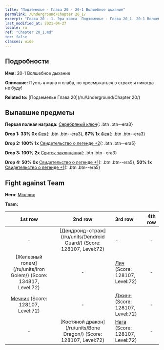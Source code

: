 ```yaml
---
title: "Подземелье - Глава 20 - 20-1 Волшебное дыхание"
permalink: /Underground/Chapter 20_1/
excerpt: "Глава 20 - 1. Эра хаоса  Подземелье - Глава 20_1. 20-1 Волшебное дыхание"
last_modified_at: 2021-04-27
locale: ru
ref: "Chapter 20_1.md"
toc: false
classes: wide
---
```


## Подробности

 **Имя:** 20-1 Волшебное дыхание

 **Описание:** Пусть я мала и слаба, но пресмыкаться в страхе я никогда не буду!

 **Related to:** [Подземелье Глава 20](/ru/Underground/Chapter 20/)

## Выпавшие предметы

 **Первая полная награда:** [Серебряный ключ](/ItemsRU/con_693/){: .btn .btn--era3}

 **Drop 1:** **33% 0x** [Фея](/ItemsRU/unt_262/){: .btn .btn--era3}, **67% 1x** [Фея](/ItemsRU/unt_262/){: .btn .btn--era3}

 **Drop 2:** **100% 1x** [Свидетельство о легенде +2](/ItemsRU/mat_81/){: .btn .btn--era5}

 **Drop 3:** **100% 2x** [Свиток заклинания](/ItemsRU/con_694/){: .btn .btn--era3}

 **Drop 4:** **50% 0x** [Свидетельство о легенде +1](/ItemsRU/mat_74/){: .btn .btn--era5}, **50% 1x** [Свидетельство о легенде +1](/ItemsRU/mat_74/){: .btn .btn--era5}


## Fight against Team
 **Hero:** [Мюллих](/ru/heroes/Mullich/)

 **Team:**


  | 1st row | 2nd row | 3rd row | 4th row |
  |:----:|:----:|:----|:----:|
  | - | [Дендроид-страж](/ru/units/Dendroid Guard/) (Score: 128107, Level:72)  | - | - |
  | [Железный голем](/ru/units/Iron Golem/) (Score: 134817, Level:72)  | - | [Лич](/ru/units/Lich/) (Score: 128107, Level:72)  | - |
  | [Мечник](/ru/units/Swordsman/) (Score: 128107, Level:72)  | - | [Джинн](/ru/units/Genie/) (Score: 128107, Level:72)  | - |
  | - | [Костяной дракон](/ru/units/Bone Dragon/) (Score: 128107, Level:72)  | [Нага](/ru/units/Naga/) (Score: 128107, Level:72)  | - |


